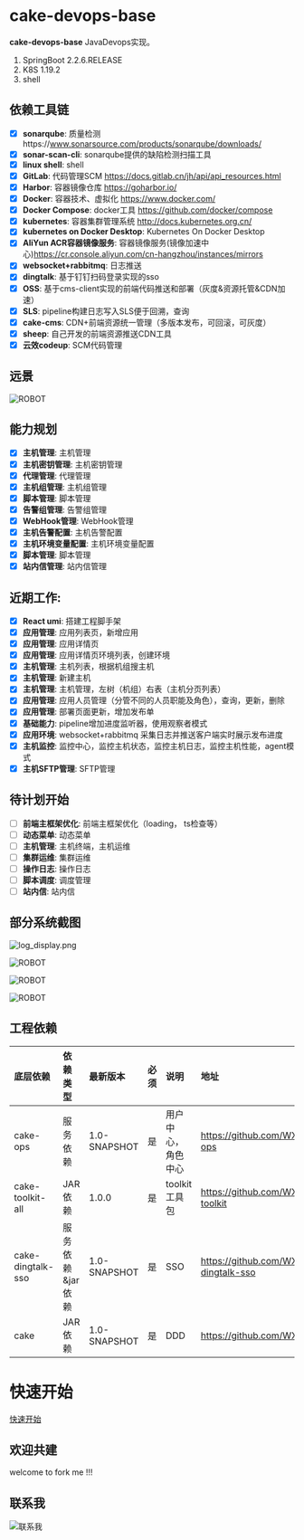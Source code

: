 # cake-devops-base

**cake-devops-base** JavaDevops实现。

1. SpringBoot 2.2.6.RELEASE
2. K8S 1.19.2
3. shell

## 依赖工具链

- [x] **sonarqube**: 质量检测https://www.sonarsource.com/products/sonarqube/downloads/
- [x] **sonar-scan-cli**: sonarqube提供的缺陷检测扫描工具
- [x] **linux shell**: shell
- [x] **GitLab**: 代码管理SCM https://docs.gitlab.cn/jh/api/api_resources.html
- [x] **Harbor**: 容器镜像仓库 https://goharbor.io/
- [x] **Docker**: 容器技术、虚拟化 https://www.docker.com/
- [x] **Docker Compose**: docker工具 https://github.com/docker/compose
- [x] **kubernetes**: 容器集群管理系统 http://docs.kubernetes.org.cn/
- [x] **kubernetes on Docker Desktop**: Kubernetes On Docker Desktop
- [x] **AliYun ACR容器镜像服务**: 容器镜像服务(镜像加速中心)https://cr.console.aliyun.com/cn-hangzhou/instances/mirrors
- [x] **websocket+rabbitmq**: 日志推送
- [x] **dingtalk**: 基于钉钉扫码登录实现的sso
- [x] **OSS**: 基于cms-client实现的前端代码推送和部署（灰度&资源托管&CDN加速）
- [x] **SLS**: pipeline构建日志写入SLS便于回溯，查询
- [x] **cake-cms**: CDN+前端资源统一管理（多版本发布，可回滚，可灰度）
- [x] **sheep**: 自己开发的前端资源推送CDN工具
- [x] **云效codeup**: SCM代码管理

## 远景

![ROBOT](https://github.com/WXzhongwang/cake-devops-base/blob/main/images/future.png)

## 能力规划

- [x] **主机管理**: 主机管理
- [x] **主机密钥管理**: 主机密钥管理
- [x] **代理管理**: 代理管理
- [x] **主机组管理**: 主机组管理
- [x] **脚本管理**: 脚本管理
- [x] **告警组管理**: 告警组管理
- [x] **WebHook管理**: WebHook管理
- [x] **主机告警配置**: 主机告警配置
- [x] **主机环境变量配置**: 主机环境变量配置
- [x] **脚本管理**: 脚本管理
- [x] **站内信管理**: 站内信管理

## 近期工作:

- [x] **React umi**: 搭建工程脚手架
- [x] **应用管理**: 应用列表页，新增应用
- [x] **应用管理**: 应用详情页
- [x] **应用管理**: 应用详情页环境列表，创建环境
- [x] **主机管理**: 主机列表，根据机组搜主机
- [x] **主机管理**: 新建主机
- [x] **主机管理**: 主机管理，左树（机组）右表（主机分页列表）
- [x] **应用管理**: 应用人员管理（分管不同的人员职能及角色），查询，更新，删除
- [x] **应用管理**: 部署页面更新，增加发布单
- [x] **基础能力**: pipeline增加进度监听器，使用观察者模式
- [x] **应用环境**: websocket+rabbitmq 采集日志并推送客户端实时展示发布进度
- [x] **主机监控**: 监控中心，监控主机状态，监控主机日志，监控主机性能，agent模式
- [x] **主机SFTP管理**: SFTP管理

## 待计划开始

- [ ] **前端主框架优化**: 前端主框架优化（loading， ts检查等）
- [ ] **动态菜单**: 动态菜单
- [ ] **主机管理**: 主机终端，主机运维
- [ ] **集群运维**: 集群运维
- [ ] **操作日志**: 操作日志
- [ ] **脚本调度**: 调度管理
- [ ] **站内信**: 站内信

## 部分系统截图

![log_display.png](https://github.com/WXzhongwang/cake-devops-base/blob/main/images%2Flog_display.png)

![ROBOT](https://github.com/WXzhongwang/cake-devops-base/blob/main/images/WechatIMG869.jpeg)

![ROBOT](https://github.com/WXzhongwang/cake-devops-base/blob/main/images/web.jpg)

![ROBOT](https://github.com/WXzhongwang/cake-devops-base/blob/main/images/主机监控.png)

## 工程依赖

| 底层依赖              | 依赖类型       | 最新版本         | 必须 | 说明         | 地址                                               |
|:------------------|:-----------|:-------------|:---|:-----------|:-------------------------------------------------|
| cake-ops          | 服务依赖       | 1.0-SNAPSHOT | 是  | 用户中心，角色中心  | https://github.com/WXzhongwang/cake-ops          | 
| cake-toolkit-all  | JAR 依赖     | 1.0.0        | 是  | toolkit工具包 | https://github.com/WXzhongwang/cake-toolkit      | 
| cake-dingtalk-sso | 服务依赖&jar依赖 | 1.0-SNAPSHOT | 是  | SSO        | https://github.com/WXzhongwang/cake-dingtalk-sso | 
| cake              | JAR 依赖     | 1.0-SNAPSHOT | 是  | DDD        | https://github.com/WXzhongwang/cake              | 

# 快速开始

[快速开始](https://github.com/WXzhongwang/cake-devops-base/blob/main/README_QUICKSTART.md)

## 欢迎共建

welcome to fork me !!!

## 联系我

![联系我](https://github.com/WXzhongwang/cake-devops-base/blob/main/images/CONCACT_ME.png)